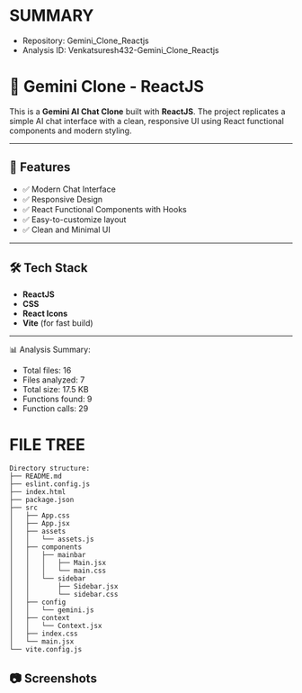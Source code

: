 # SUMMARY
- Repository: Gemini_Clone_Reactjs
- Analysis ID: Venkatsuresh432-Gemini_Clone_Reactjs


# 🚀 Gemini Clone - ReactJS

This is a **Gemini AI Chat Clone** built with **ReactJS**. The project replicates a simple AI chat interface with a clean, responsive UI using React functional components and modern styling.

---

## 📌 Features

- ✅ Modern Chat Interface
- ✅ Responsive Design
- ✅ React Functional Components with Hooks
- ✅ Easy-to-customize layout
- ✅ Clean and Minimal UI

---

## 🛠️ Tech Stack

- **ReactJS**
- **CSS**
- **React Icons**
- **Vite** (for fast build)

---
📊 Analysis Summary:
- Total files: 16
- Files analyzed: 7
- Total size: 17.5 KB
- Functions found: 9
- Function calls: 29


# FILE TREE
    
    Directory structure:
    ├── README.md
    ├── eslint.config.js
    ├── index.html
    ├── package.json
    ├── src
    │   ├── App.css
    │   ├── App.jsx
    │   ├── assets
    │   │   └── assets.js
    │   ├── components
    │   │   ├── mainbar
    │   │   │   ├── Main.jsx
    │   │   │   └── main.css
    │   │   └── sidebar
    │   │       ├── Sidebar.jsx
    │   │       └── sidebar.css
    │   ├── config
    │   │   └── gemini.js
    │   ├── context
    │   │   └── Context.jsx
    │   ├── index.css
    │   └── main.jsx
    └── vite.config.js


## 📷 Screenshots

